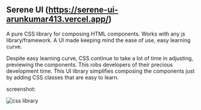 ## Serene UI (https://serene-ui-arunkumar413.vercel.app/)

A pure CSS library for composing HTML components. Works with any js library/framework. A UI made keeping mind the ease of use, easy learning curve.

Despite easy learning curve, CSS continue to take a lot of time in adjusting, previewing the components. This robs developers of their precious development time. This UI library simplifies composing the components just by adding CSS classes that are easy to learn.

screenshot:

![css library](/public/css-library.png)
